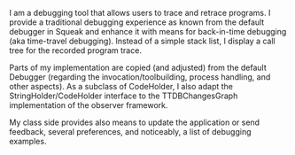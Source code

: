 I am a debugging tool that allows users to trace and retrace programs. I provide a traditional debugging experience as known from the default debugger in Squeak and enhance it with means for back-in-time debugging (aka time-travel debugging). Instead of a simple stack list, I display a call tree for the recorded program trace.

Parts of my implementation are copied (and adjusted) from the default Debugger (regarding the invocation/toolbuilding, process handling, and other aspects). As a subclass of CodeHolder, I also adapt the StringHolder/CodeHolder interface to the TTDBChangesGraph implementation of the observer framework.

My class side provides also means to update the application or send feedback, several preferences, and noticeably, a list of debugging examples.